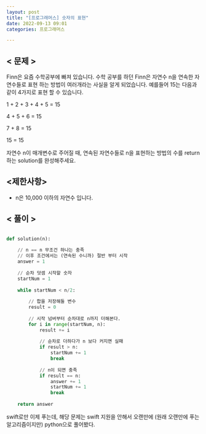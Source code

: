 ```yaml
---
layout: post
title: "[프로그래머스] 숫자의 표현"
date: 2022-09-13 09:01
categories: 프로그래머스

---
```




## < 문제 >

Finn은 요즘 수학공부에 빠져 있습니다. 수학 공부를 하던 Finn은 자연수 n을 연속한 자연수들로 표현 하는 방법이 여러개라는 사실을 알게 되었습니다. 예를들어 15는 다음과 같이 4가지로 표현 할 수 있습니다.

1 + 2 + 3 + 4 + 5 = 15

4 + 5 + 6 = 15

7 + 8 = 15

15 = 15

자연수 n이 매개변수로 주어질 때, 연속된 자연수들로 n을 표현하는 방법의 수를 return하는 solution를 완성해주세요.

## <제한사항>

- n은 10,000 이하의 자연수 입니다.

## < 풀이 >

```python

def solution(n):
    
    // n == n 무조건 하나는 충족
    // 이후 조건에서는 (연속된 수니까) 절반 부터 시작
    answer = 1
    
    // 순차 덧셈 시작할 숫자
    startNum = 1
    
    while startNum < n/2:
    
        // 합을 저장해둘 변수
        result = 0
        
        // 시작 넘버부터 순차대로 n까지 더해본다.
        for i in range(startNum, n):
            result += i
            
            // 순차로 더하다가 n 보다 커지면 실패
            if result > n:
                startNum += 1
                break
                
            // n이 되면 충족
            if result == n:
                answer += 1
                startNum += 1
                break
                
    return answer

```

swift로만 이제 푸는데, 해당 문제는 swift 지원을 안해서 오랜만에 (원래 오랜만에 푸는 알고리즘이지만) python으로 풀어봤다.


